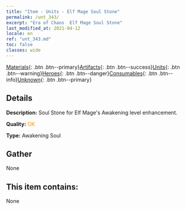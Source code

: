 ```yaml
---
title: "Item - Units - Elf Mage Soul Stone"
permalink: /unt_343/
excerpt: "Era of Chaos  Elf Mage Soul Stone"
last_modified_at: 2021-04-12
locale: en
ref: "unt_343.md"
toc: false
classes: wide
---
```

 [Materials](/){: .btn .btn--primary}[Artifacts](/Artifacts/){: .btn .btn--success}[Units](/Units/){: .btn .btn--warning}[Heroes](/Heroes/){: .btn .btn--danger}[Consumables](/Consumables/){: .btn .btn--info}[Unknown](/Unknown/){: .btn .btn--primary}

## Details
 **Description:** Soul Stone for Elf Mage's Awakening level enhancement.

 **Quality:** <span style="color: #FF8C00">OK</span>

 **Type:** Awakening Soul

## Gather

  None

## This item contains:

  None


